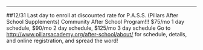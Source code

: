 
---
##12/31 Last day to enroll at discounted rate for P.A.S.S. (Pillars After School Supplements) Community After School Program!!!
$75/mo 1 day schedule, $90/mo 2 day schedule, $125/mo 3 day schedule
Go to http://www.pillarsacademy.org/after-school/about/
for schedule, details, and online registration, and spread the word!

